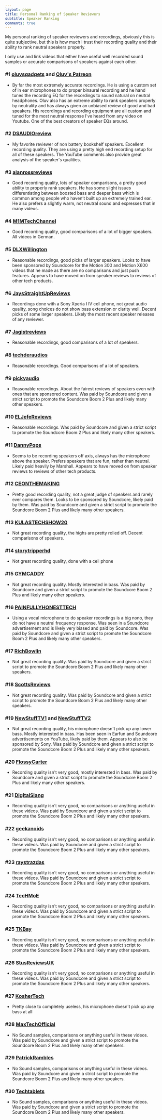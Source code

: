 ```yaml
---
layout: page
title: Personal Ranking of Speaker Reviewers
subtitle: Speaker Ranking
comments: true
---
```


My personal ranking of speaker reviewers and recordings, obviously this is quite subjective, but this is how much I trust their recording quality and their ability to rank neutral speakers properly.

I only use and link videos that either have useful well recorded sound samples or accurate comparisons of speakers against each other.

### #1 [oluvsgadgets](https://www.youtube.com/@oluvsgadgets) and [Oluv's Patreon](https://www.patreon.com/oluvsgadgets/posts)
- By far the most extremely accurate recordings. He is using a custom set of in ear microphones to do proper binaural recording and he hand tunes the recording EQ for the recordings to sound natural on neutral headphones. Oluv also has an extreme ability to rank speakers properly by neutrality and has always given an unbiased review of good and bad speakers. His recordings and recording equipment are all custom and tuned for the most neutral response I've heard from any video on Youtube. One of the best creators of speaker EQs around.

### #2 [DSAUDIOreview](https://www.youtube.com/@DSAUDIOreview)
- My favorite reviewer of non battery bookshelf speakers. Excellent recording quality. They are using a pretty high end recording setup for all of these speakers. The YouTube comments also provide great analysis of the speaker's qualities.

### #3 [alanrossreviews](https://www.youtube.com/@alanrossreviews)
- Good recording quality, lots of speaker comparisons, a pretty good ability to properly rank speakers. He has some slight issues differentiating between boosted bass and deeper bass which is common among people who haven’t built up an extremely trained ear. He also prefers a slightly warm, not neutral sound and expresses that in many videos.

### #4 [M1MTechChannel](https://www.youtube.com/@M1MTechChannel)
- Good recording quality, good comparisons of a lot of bigger speakers. All videos in German.

### #5 [DLXWillington](https://www.youtube.com/@DLXWillington)
- Reasonable recordings, good picks of larger speakers. Looks to have been sponsored by Soundcore for the Motion 300 and Motion X600 videos that he made as there are no comparisons and just push features. Appears to have moved on from speaker reviews to reviews of other tech products.

### #6 [JaysStraightUpReviews](https://www.youtube.com/@JaysStraightUpReviews)
- Recordings done with a Sony Xperia I IV cell phone, not great audio quality, song choices do not show bass extension or clarity well. Decent picks of some larger speakers. Likely the most recent speaker releases of any reviewer.

### #7 [Jagistreviews](https://www.youtube.com/@Jagistreviews)
- Reasonable recordings, good comparisons of a lot of speakers.

### #8 [techderaudios](https://www.youtube.com/@techderaudios)
- Reasonable recordings. Good comparisons of a lot of speakers.

### #9 [pickyaudio](https://www.youtube.com/@pickyaudio)
- Reasonable recordings. About the fairest reviews of speakers even with ones that are sponsored content. Was paid by Soundcore and given a strict script to promote the Soundcore Boom 2 Plus and likely many other speakers.

### #10 [ELJefeReviews](https://www.youtube.com/@ELJefeReviews)
- Reasonable recordings. Was paid by Soundcore and given a strict script to promote the Soundcore Boom 2 Plus and likely many other speakers.

### #11 [DannyPops](https://www.youtube.com/@DannyPops)
- Seems to be recording speakers off axis, always has the microphone above the speaker. Prefers speakers that are fun, rather than neutral. Likely paid heavily by Marshall. Appears to have moved on from speaker reviews to reviews of other tech products.

### #12 [CEONTHEMAKING](https://www.youtube.com/@CEONTHEMAKING)
- Pretty good recording quality, not a great judge of speakers and rarely ever compares them. Looks to be sponsored by Soundcore, likely paid by them. Was paid by Soundcore and given a strict script to promote the Soundcore Boom 2 Plus and likely many other speakers.

### #13 [KULASTECHSHOW20](https://www.youtube.com/@KULASTECHSHOW20)
- Not great recording quality, the highs are pretty rolled off. Decent comparisons of speakers.

### #14 [storytripperhd](https://www.youtube.com/@storytripperhd)
- Not great recording quality, done with a cell phone

### #15 [GYMCADDY](https://www.youtube.com/@GYMCADDY)
- Not great recording quality. Mostly interested in bass. Was paid by Soundcore and given a strict script to promote the Soundcore Boom 2 Plus and likely many other speakers.

### #16 [PAINFULLYHONESTTECH](https://www.youtube.com/@PAINFULLYHONESTTECH)
- Using a vocal microphone to do speaker recordings is a big nono, they do not have a neutral frequency response. Was seen in a Soundcore advertisement and is likely very biased and paid by Soundcore. Was paid by Soundcore and given a strict script to promote the Soundcore Boom 2 Plus and likely many other speakers.

### #17 [RichBowlin](https://www.youtube.com/@RichBowlin)
- Not great recording quality. Was paid by Soundcore and given a strict script to promote the Soundcore Boom 2 Plus and likely many other speakers.

### #18 [ScottsReviews](https://www.youtube.com/@ScottsReviews)
- Not great recording quality. Was paid by Soundcore and given a strict script to promote the Soundcore Boom 2 Plus and likely many other speakers.

### #19 [NewStuffTV1](https://www.youtube.com/@NewStuffTV1) and [NewStuffTV2](https://www.youtube.com/@NewStuffTV2)
- Not great recording quality, his microphone doesn't pick up any lower bass. Mostly interested in bass. Has been seen in Earfun and Soundcore advertisements on YouTube, likely paid by them. Appears to also be sponsored by Sony. Was paid by Soundcore and given a strict script to promote the Soundcore Boom 2 Plus and likely many other speakers.

### #20 [FlossyCarter](https://www.youtube.com/@FlossyCarter)
- Recording quality isn't very good, mostly interested in bass. Was paid by Soundcore and given a strict script to promote the Soundcore Boom 2 Plus and likely many other speakers.

### #21 [DigitalSlang](https://www.youtube.com/@DigitalSlang)
- Recording quality isn't very good, no comparisons or anything useful in these videos. Was paid by Soundcore and given a strict script to promote the Soundcore Boom 2 Plus and likely many other speakers.

### #22 [geekanoids](https://www.youtube.com/@geekanoids)
- Recording quality isn't very good, no comparisons or anything useful in these videos. Was paid by Soundcore and given a strict script to promote the Soundcore Boom 2 Plus and likely many other speakers.

### #23 [raystrazdas](https://www.youtube.com/@raystrazdas)
- Recording quality isn't very good, no comparisons or anything useful in these videos. Was paid by Soundcore and given a strict script to promote the Soundcore Boom 2 Plus and likely many other speakers.

### #24 [TecHMoE](https://www.youtube.com/@TecHMoE)
- Recording quality isn't very good, no comparisons or anything useful in these videos. Was paid by Soundcore and given a strict script to promote the Soundcore Boom 2 Plus and likely many other speakers.

### #25 [TKBay](https://www.youtube.com/@TKBay)
- Recording quality isn't very good, no comparisons or anything useful in these videos. Was paid by Soundcore and given a strict script to promote the Soundcore Boom 2 Plus and likely many other speakers.

### #26 [StusReviewsUK](https://www.youtube.com/@StusReviewsUK)
- Recording quality isn't very good, no comparisons or anything useful in these videos. Was paid by Soundcore and given a strict script to promote the Soundcore Boom 2 Plus and likely many other speakers.

### #27 [KosherTech](https://www.youtube.com/@KosherTech)
- Pretty close to completely useless, his microphone doesn't pick up any bass at all

### #28 [MaxTechOfficial](https://www.youtube.com/@MaxTechOfficial)
- No Sound samples, comparisons or anything useful in these videos. Was paid by Soundcore and given a strict script to promote the Soundcore Boom 2 Plus and likely many other speakers.

### #29 [PatrickRambles](https://www.youtube.com/@PatrickRambles)
- No Sound samples, comparisons or anything useful in these videos. Was paid by Soundcore and given a strict script to promote the Soundcore Boom 2 Plus and likely many other speakers.

### #30 [Techtablets](https://www.youtube.com/@Techtablets)
- No Sound samples, comparisons or anything useful in these videos. Was paid by Soundcore and given a strict script to promote the Soundcore Boom 2 Plus and likely many other speakers.

